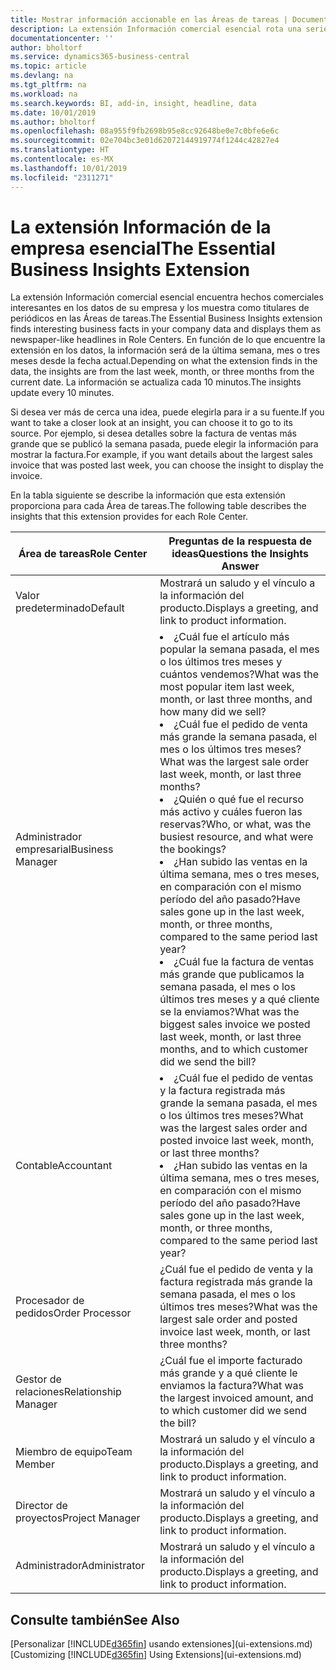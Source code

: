 ```yaml
---
title: Mostrar información accionable en las Áreas de tareas | Documentos de Microsoft
description: La extensión Información comercial esencial rota una serie de informaciones comerciales en las Áreas de tareas.
documentationcenter: ''
author: bholtorf
ms.service: dynamics365-business-central
ms.topic: article
ms.devlang: na
ms.tgt_pltfrm: na
ms.workload: na
ms.search.keywords: BI, add-in, insight, headline, data
ms.date: 10/01/2019
ms.author: bholtorf
ms.openlocfilehash: 08a955f9fb2698b95e8cc92648be0e7c0bfe6e6c
ms.sourcegitcommit: 02e704bc3e01d62072144919774f1244c42827e4
ms.translationtype: HT
ms.contentlocale: es-MX
ms.lasthandoff: 10/01/2019
ms.locfileid: "2311271"
---
```

# <a name="the-essential-business-insights-extension"></a><span data-ttu-id="a2f89-103">La extensión Información de la empresa esencial</span><span class="sxs-lookup"><span data-stu-id="a2f89-103">The Essential Business Insights Extension</span></span>
<span data-ttu-id="a2f89-104">La extensión Información comercial esencial encuentra hechos comerciales interesantes en los datos de su empresa y los muestra como titulares de periódicos en las Áreas de tareas.</span><span class="sxs-lookup"><span data-stu-id="a2f89-104">The Essential Business Insights extension finds interesting business facts in your company data and displays them as newspaper-like headlines in Role Centers.</span></span> <span data-ttu-id="a2f89-105">En función de lo que encuentre la extensión en los datos, la información será de la última semana, mes o tres meses desde la fecha actual.</span><span class="sxs-lookup"><span data-stu-id="a2f89-105">Depending on what the extension finds in the data, the insights are from the last week, month, or three months from the current date.</span></span> <span data-ttu-id="a2f89-106">La información se actualiza cada 10 minutos.</span><span class="sxs-lookup"><span data-stu-id="a2f89-106">The insights update every 10 minutes.</span></span>  

<span data-ttu-id="a2f89-107">Si desea ver más de cerca una idea, puede elegirla para ir a su fuente.</span><span class="sxs-lookup"><span data-stu-id="a2f89-107">If you want to take a closer look at an insight, you can choose it to go to its source.</span></span> <span data-ttu-id="a2f89-108">Por ejemplo, si desea detalles sobre la factura de ventas más grande que se publicó la semana pasada, puede elegir la información para mostrar la factura.</span><span class="sxs-lookup"><span data-stu-id="a2f89-108">For example, if you want details about the largest sales invoice that was posted last week, you can choose the insight to display the invoice.</span></span>

<span data-ttu-id="a2f89-109">En la tabla siguiente se describe la información que esta extensión proporciona para cada Área de tareas.</span><span class="sxs-lookup"><span data-stu-id="a2f89-109">The following table describes the insights that this extension provides for each Role Center.</span></span>

|<span data-ttu-id="a2f89-110">Área de tareas</span><span class="sxs-lookup"><span data-stu-id="a2f89-110">Role Center</span></span>|<span data-ttu-id="a2f89-111">Preguntas de la respuesta de ideas</span><span class="sxs-lookup"><span data-stu-id="a2f89-111">Questions the Insights Answer</span></span>|
|----|-----|
|<span data-ttu-id="a2f89-112">Valor predeterminado</span><span class="sxs-lookup"><span data-stu-id="a2f89-112">Default</span></span>|<span data-ttu-id="a2f89-113">Mostrará un saludo y el vínculo a la información del producto.</span><span class="sxs-lookup"><span data-stu-id="a2f89-113">Displays a greeting, and link to product information.</span></span>|
|<span data-ttu-id="a2f89-114">Administrador empresarial</span><span class="sxs-lookup"><span data-stu-id="a2f89-114">Business Manager</span></span>|<li> <span data-ttu-id="a2f89-115">¿Cuál fue el artículo más popular la semana pasada, el mes o los últimos tres meses y cuántos vendemos?</span><span class="sxs-lookup"><span data-stu-id="a2f89-115">What was the most popular item last week, month, or last three months, and how many did we sell?</span></span><br><li> <span data-ttu-id="a2f89-116">¿Cuál fue el pedido de venta más grande la semana pasada, el mes o los últimos tres meses?</span><span class="sxs-lookup"><span data-stu-id="a2f89-116">What was the largest sale order last week, month, or last three months?</span></span><br><li> <span data-ttu-id="a2f89-117">¿Quién o qué fue el recurso más activo y cuáles fueron las reservas?</span><span class="sxs-lookup"><span data-stu-id="a2f89-117">Who, or what, was the busiest resource, and what were the bookings?</span></span><br><li> <span data-ttu-id="a2f89-118">¿Han subido las ventas en la última semana, mes o tres meses, en comparación con el mismo período del año pasado?</span><span class="sxs-lookup"><span data-stu-id="a2f89-118">Have sales gone up in the last week, month, or three months, compared to the same period last year?</span></span><br><li> <span data-ttu-id="a2f89-119">¿Cuál fue la factura de ventas más grande que publicamos la semana pasada, el mes o los últimos tres meses y a qué cliente se la enviamos?</span><span class="sxs-lookup"><span data-stu-id="a2f89-119">What was the biggest sales invoice we posted last week, month, or last three months, and to which customer did we send the bill?</span></span></li> |
|<span data-ttu-id="a2f89-120">Contable</span><span class="sxs-lookup"><span data-stu-id="a2f89-120">Accountant</span></span>|<li> <span data-ttu-id="a2f89-121">¿Cuál fue el pedido de ventas y la factura registrada más grande la semana pasada, el mes o los últimos tres meses?</span><span class="sxs-lookup"><span data-stu-id="a2f89-121">What was the largest sales order and posted invoice last week, month, or last three months?</span></span><br><li> <span data-ttu-id="a2f89-122">¿Han subido las ventas en la última semana, mes o tres meses, en comparación con el mismo período del año pasado?</span><span class="sxs-lookup"><span data-stu-id="a2f89-122">Have sales gone up in the last week, month, or three months, compared to the same period last year?</span></span> |
|<span data-ttu-id="a2f89-123">Procesador de pedidos</span><span class="sxs-lookup"><span data-stu-id="a2f89-123">Order Processor</span></span>| <span data-ttu-id="a2f89-124">¿Cuál fue el pedido de venta y la factura registrada más grande la semana pasada, el mes o los últimos tres meses?</span><span class="sxs-lookup"><span data-stu-id="a2f89-124">What was the largest sale order and posted invoice last week, month, or last three months?</span></span>|
|<span data-ttu-id="a2f89-125">Gestor de relaciones</span><span class="sxs-lookup"><span data-stu-id="a2f89-125">Relationship Manager</span></span>| <span data-ttu-id="a2f89-126">¿Cuál fue el importe facturado más grande y a qué cliente le enviamos la factura?</span><span class="sxs-lookup"><span data-stu-id="a2f89-126">What was the largest invoiced amount, and to which customer did we send the bill?</span></span>|
|<span data-ttu-id="a2f89-127">Miembro de equipo</span><span class="sxs-lookup"><span data-stu-id="a2f89-127">Team Member</span></span>| <span data-ttu-id="a2f89-128">Mostrará un saludo y el vínculo a la información del producto.</span><span class="sxs-lookup"><span data-stu-id="a2f89-128">Displays a greeting, and link to product information.</span></span>|
|<span data-ttu-id="a2f89-129">Director de proyectos</span><span class="sxs-lookup"><span data-stu-id="a2f89-129">Project Manager</span></span>| <span data-ttu-id="a2f89-130">Mostrará un saludo y el vínculo a la información del producto.</span><span class="sxs-lookup"><span data-stu-id="a2f89-130">Displays a greeting, and link to product information.</span></span>|
|<span data-ttu-id="a2f89-131">Administrador</span><span class="sxs-lookup"><span data-stu-id="a2f89-131">Administrator</span></span>| <span data-ttu-id="a2f89-132">Mostrará un saludo y el vínculo a la información del producto.</span><span class="sxs-lookup"><span data-stu-id="a2f89-132">Displays a greeting, and link to product information.</span></span>|

## <a name="see-also"></a><span data-ttu-id="a2f89-133">Consulte también</span><span class="sxs-lookup"><span data-stu-id="a2f89-133">See Also</span></span>
<span data-ttu-id="a2f89-134">[Personalizar [!INCLUDE[d365fin](includes/d365fin_md.md)] usando extensiones](ui-extensions.md)</span><span class="sxs-lookup"><span data-stu-id="a2f89-134">[Customizing [!INCLUDE[d365fin](includes/d365fin_md.md)] Using Extensions](ui-extensions.md)</span></span>
